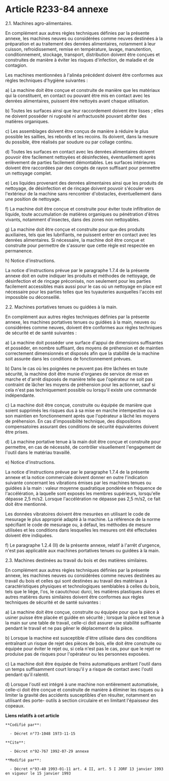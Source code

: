 # Article R233-84 annexe

2.1. Machines agro-alimentaires.

En complément aux autres règles techniques définies par la présente annexe, les machines neuves ou considérées comme neuves
destinées à la préparation et au traitement des denrées alimentaires, notamment à leur cuisson, refroidissement, remise en
température, lavage, manutention, conditionnement, stockage, transport, distribution doivent être conçues et construites de
manière à éviter les risques d'infection, de maladie et de contagion.

Les machines mentionnées à l'alinéa précédent doivent être conformes aux règles techniques d'hygiène suivantes :

a) La machine doit être conçue et construite de manière que les matériaux qui la constituent, en contact ou pouvant être mis
en contact avec les denrées alimentaires, puissent être nettoyés avant chaque utilisation.

b) Toutes les surfaces ainsi que leur raccordement doivent être lisses ; elles ne doivent posséder ni rugosité ni
anfractuosité pouvant abriter des matières organiques.

c) Les assemblages doivent être conçus de manière à réduire le plus possible les saillies, les rebords et les recoins. Ils
doivent, dans la mesure du possible, être réalisés par soudure ou par collage continu.

d) Toutes les surfaces en contact avec les denrées alimentaires doivent pouvoir être facilement nettoyées et désinfectées,
éventuellement après enlèvement de parties facilement démontables. Les surfaces intérieures doivent être raccordées par des
congés de rayon suffisant pour permettre un nettoyage complet.

e) Les liquides provenant des denrées alimentaires ainsi que les produits de nettoyage, de désinfection et de rinçage doivent
pouvoir s'écouler vers l'extérieur de la machine sans rencontrer d'obstacles, éventuellement dans une position de nettoyage.

f) La machine doit être conçue et construite pour éviter toute infiltration de liquide, toute accumulation de matières
organiques ou pénétration d'êtres vivants, notamment d'insectes, dans des zones non nettoyables.

g) La machine doit être conçue et construite pour que des produits auxiliaires, tels que les lubrifiants, ne puissent entrer
en contact avec les denrées alimentaires. Si nécessaire, la machine doit être conçue et construite pour permettre de
s'assurer que cette règle est respectée en permanence.

h) Notice d'instructions.

La notice d'instructions prévue par le paragraphe 1.7.4 de la présente annexe doit en outre indiquer les produits et méthodes
de nettoyage, de désinfection et de rinçage préconisés, non seulement pour les parties facilement accessibles mais aussi pour
le cas où un nettoyage en place est nécessaire pour les parties telles que les tuyauteries auxquelles l'accès est impossible
ou déconseillé.

2.2. Machines portatives tenues ou guidées à la main.

En complément aux autres règles techniques définies par la présente annexe, les machines portatives tenues ou guidées à la
main, neuves ou considérées comme neuves, doivent être conformes aux règles techniques de sécurité et de santé suivantes :

a) La machine doit posséder une surface d'appui de dimensions suffisantes et posséder, en nombre suffisant, des moyens de
préhension et de maintien correctement dimensionnés et disposés afin que la stabilité de la machine soit assurée dans les
conditions de fonctionnement prévues.

b) Dans le cas où les poignées ne peuvent pas être lâchées en toute sécurité, la machine doit être munie d'organes de service
de mise en marche et d'arrêt disposés de manière telle que l'opérateur ne soit pas contraint de lâcher les moyens de
préhension pour les actionner, sauf si cela n'est pas techniquement possible ou lorsqu'il existe une commande indépendante.

c) La machine doit être conçue, construite ou équipée de manière que soient supprimés les risques dus à sa mise en marche
intempestive ou à son maintien en fonctionnement après que l'opérateur a lâché les moyens de préhension. En cas
d'impossibilité technique, des dispositions compensatoires assurant des conditions de sécurité équivalentes doivent être
prises.

d) La machine portative tenue à la main doit être conçue et construite pour permettre, en cas de nécessité, de contrôler
visuellement l'engagement de l'outil dans le matériau travaillé.

e) Notice d'instructions.

La notice d'instructions prévue par le paragraphe 1.7.4 de la présente annexe et la notice commerciale doivent donner en
outre l'indication suivante concernant les vibrations émises par les machines tenues ou guidées à la main : valeur moyenne
quadratique pondérée en fréquence de l'accélération, à laquelle sont exposés les membres supérieurs, lorsqu'elle dépasse 2,5
m/s2. Lorsque l'accélération ne dépasse pas 2,5 m/s2, ce fait doit être mentionné.

Les données vibratoires doivent être mesurées en utilisant le code de mesurage le plus approprié adapté à la machine. La
référence de la norme spécifiant le code de mesurage ou, à défaut, les méthodes de mesure utilisées et les conditions dans
lesquelles les mesures ont été effectuées doivent être indiquées.

f) Le paragraphe 1.2.4 (II) de la présente annexe, relatif à l'arrêt d'urgence, n'est pas applicable aux machines portatives
tenues ou guidées à la main.

2.3. Machines destinées au travail du bois et des matières similaires.

En complément aux autres règles techniques définies par la présente annexe, les machines neuves ou considérées comme neuves
destinées au travail du bois et celles qui sont destinées au travail des matériaux à caractéristiques physiques et
technologiques semblables à celles du bois, tels que le liège, l'os, le caoutchouc durci, les matières plastiques dures et
autres matières dures similaires doivent être conformes aux règles techniques de sécurité et de santé suivantes :

a) La machine doit être conçue, construite ou équipée pour que la pièce à usiner puisse être placée et guidée en sécurité ;
lorsque la pièce est tenue à la main sur une table de travail, celle-ci doit assurer une stabilité suffisante pendant le
travail et ne pas gêner le déplacement de la pièce.

b) Lorsque la machine est susceptible d'être utilisée dans des conditions entraînant un risque de rejet des pièces de bois,
elle doit être construite ou équipée pour éviter le rejet ou, si cela n'est pas le cas, pour que le rejet ne produise pas de
risques pour l'opérateur ou les personnes exposées.

c) La machine doit être équipée de freins automatiques arrêtant l'outil dans un temps suffisamment court lorsqu'il y a risque
de contact avec l'outil pendant qu'il ralentit.

d) Lorsque l'outil est intégré à une machine non entièrement automatisée, celle-ci doit être conçue et construite de manière
à éliminer les risques ou à limiter la gravité des accidents susceptibles d'en résulter, notamment en utilisant des porte-
outils à section circulaire et en limitant l'épaisseur des copeaux.

**Liens relatifs à cet article**

	**Codifié par**:

	  - Décret n°73-1048 1973-11-15

	**Cite**:

	  - Décret n°92-767 1992-07-29 annexe

	**Modifié par**:

	  - Décret n°93-40 1993-01-11 art. 4 II, art. 5 I JORF 13 janvier 1993 en vigueur le 15 janvier 1993
